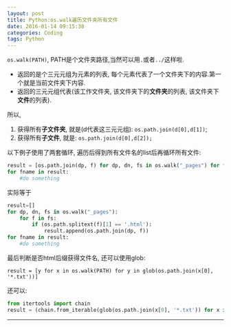 ```yaml
---
layout: post
title: Python:os.walk遍历文件夹所有文件
date: 2016-01-14 09:15:38
categories: Coding
tags: Python
---
```


`os.walk(PATH)`, PATH是个文件夹路径,当然可以用`.`或者`../`这样啦.

- 返回的是个三元元组为元素的列表, 每个元素代表了一个文件夹下的内容.第一个就是当前文件夹下内容.
- 返回的三元元组代表(该工作文件夹, 该文件夹下的**文件夹**的列表, 该文件夹下**文件**的列表). 

所以,

1. 获得所有**子文件夹**, 就是(d代表这三元元组): `os.path.join(d[0],d[1])`; 
2. 获得所有**子文件**, 就是: `os.path.join(d[0],d[2]);`

以下例子使用了两套循环, 遍历后得到所有文件名的list后再循环所有文件:

~~~python
result = [os.path.join(dp, f) for dp, dn, fs in os.walk("_pages") for f in fs if os.path.splitext(f)[1] == '.html']
for fname in result:
	#do something
~~~

实际等于

~~~python
result=[]
for dp, dn, fs in os.walk("_pages"):
	for f in fs:
		if (os.path.splitext(f)[1] == '.html'):
			result.append(os.path.join(dp, f))
for fname in result:
	#do something
~~~

最后判断是否html后缀获得文件名, 还可以使用glob:

`result = [y for x in os.walk(PATH) for y in glob(os.path.join(x[0], '*.txt'))]`

还可以:

~~~python
from itertools import chain
result = (chain.from_iterable(glob(os.path.join(x[0], '*.txt')) for x in os.walk('.')))
~~~


------
